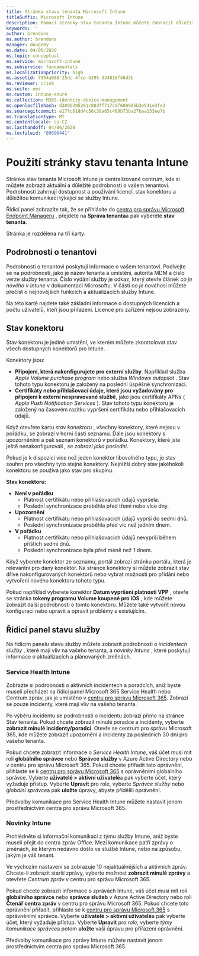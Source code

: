 ```yaml
---
title: Stránka stavu tenanta Microsoft Intune
titleSuffix: Microsoft Intune
description: Pomocí stránky stav tenanta Intune můžete zobrazit důležité podrobnosti o tenantovi, aniž byste museli opustit portál Intune.
keywords: ''
author: brenduns
ms.author: brenduns
manager: dougeby
ms.date: 04/06/2020
ms.topic: conceptual
ms.service: microsoft-intune
ms.subservice: fundamentals
ms.localizationpriority: high
ms.assetid: 7954a686-25dc-4fce-b395-324816f46d3b
ms.reviewer: crisk
ms.suite: ems
ms.custom: intune-azure
ms.collection: M365-identity-device-management
ms.openlocfilehash: d309b295281c88dff717c5f609905b3e541e3fed
ms.sourcegitcommit: e17fc618d4c56c38a65c489b73ba27baa133ee7b
ms.translationtype: MT
ms.contentlocale: cs-CZ
ms.lasthandoff: 04/06/2020
ms.locfileid: "80696441"
---
```

# <a name="use-the-intune-tenant-status-page"></a>Použití stránky stavu tenanta Intune
Stránka stav tenanta Microsoft Intune je centralizované centrum, kde si můžete zobrazit aktuální a důležité podrobnosti o vašem tenantovi. Podrobnosti zahrnují dostupnost a používání licencí, stav konektoru a důležitou komunikaci týkající se služby Intune.  

Řídicí panel zobrazíte tak, že se přihlásíte do [centra pro správu Microsoft Endpoint Manageru](https://go.microsoft.com/fwlink/?linkid=2109431) , přejdete na **Správa tenanta**a pak vyberete **stav tenanta**.

Stránka je rozdělena na tři karty:

## <a name="tenant-details"></a>Podrobnosti o tenantovi
Podrobnosti o tenantovi poskytují informace o vašem tenantovi. Podívejte se na podrobnosti, jako je název tenanta a umístění, autorita MDM a číslo verze služby tenanta. Číslo vydání služby je odkaz, který otevře článek *co je nového v Intune* v dokumentaci Microsoftu. V části *co je nového*si můžete přečíst o nejnovějších funkcích a aktualizacích služby Intune.  

Na této kartě najdete také základní informace o dostupných licencích a počtu uživatelů, kteří jsou přiřazeni. Licence pro zařízení nejsou zobrazeny.

## <a name="connector-status"></a>Stav konektoru
Stav konektoru je jediné umístění, ve kterém můžete zkontrolovat stav všech dostupných konektorů pro Intune.  

Konektory jsou:
- **Připojení, která nakonfigurujete pro externí služby**. Například služba *Apple Volume purchase program* nebo služba *Windows autopilot* .  Stav tohoto typu konektoru je založený na poslední úspěšné synchronizaci.
- **Certifikáty nebo přihlašovací údaje, které jsou vyžadovány pro připojení k externí nespravované službě**, jako jsou certifikáty APNs ( *Apple Push Notification Services* ). Stav tohoto typu konektoru je založený na časovém razítku vypršení certifikátu nebo přihlašovacích údajů.  

Když otevřete kartu *stav konektoru* , všechny konektory, které nejsou v pořádku, se zobrazí v horní části seznamu. Dále jsou konektory s upozorněními a pak seznam konektorů v pořádku. Konektory, které jste ještě nenakonfigurovali *, se zobrazí jako poslední*.

Pokud je k dispozici více než jeden konektor libovolného typu, je stav souhrn pro všechny tyto stejné konektory. Nejnižší dobrý stav jakéhokoli konektoru se používá jako stav pro skupinu.  

**Stav konektoru:**
- **Není v pořádku**
  - Platnost certifikátu nebo přihlašovacích údajů vypršela.
  - Poslední synchronizace proběhla před třemi nebo více dny.
- **Upozornění**
  - Platnost certifikátu nebo přihlašovacích údajů vyprší do sedmi dnů.
  - Poslední synchronizace proběhla před víc než jedním dnem.
- **V pořádku**
  - Platnost certifikátu nebo přihlašovacích údajů nevyprší během příštích sedmi dnů.
  - Poslední synchronizace byla před méně než 1 dnem.  

Když vyberete konektor ze seznamu, portál zobrazí stránku portálu, která je relevantní pro daný konektor. Na stránce konektory si můžete zobrazit stav dříve nakonfigurovaných konektorů nebo vybrat možnosti pro přidání nebo vytvoření nového konektoru tohoto typu.

Pokud například vyberete konektor **Datum vypršení platnosti VPP** , otevře se stránka **tokeny programu Volume koupené pro iOS** , kde můžete zobrazit další podrobnosti o tomto konektoru. Můžete také vytvořit novou konfiguraci nebo upravit a opravit problémy s existujícím.

## <a name="service-health-dashboard"></a>Řídicí panel stavu služby  
Na řídicím panelu stavu služby můžete zobrazit podrobnosti o *incidentech služby* , které mají vliv na vašeho tenanta, a *novinky Intune* , které poskytují informace o aktualizacích a plánovaných změnách.

### <a name="intune-service-health"></a>Service Health Intune
Zobrazte si podrobnosti o aktivních incidentech a poradcích, aniž byste museli přecházet na řídicí panel Microsoft 365 Service Health nebo Centrum zpráv, jak je umístěno v [centru pro správu Microsoft 365](https://admin.microsoft.com). Zobrazí se pouze incidenty, které mají vliv na vašeho tenanta.  

Po výběru incidentu se podrobnosti o incidentu zobrazí přímo na stránce Stav tenanta. Pokud chcete zobrazit minulé poradce a incidenty, vyberte **zobrazit minulé incidenty/poradci**. Otevře se centrum pro správu Microsoft 365, kde můžete zobrazit upozornění a incidenty za posledních 30 dní pro vašeho tenanta.  

Pokud chcete zobrazit informace o *Service Health Intune*, váš účet musí mít roli **globálního správce** nebo **Správce služby** v Azure Active Directory nebo v centru pro správu Microsoft 365. Pokud chcete přiřadit tato oprávnění, přihlaste se k [centru pro správu Microsoft 365](https://admin.microsoft.com) s oprávněními globálního správce. Vyberte **uživatelé > aktivní uživatelé**a pak vyberte účet, který vyžaduje přístup. Vyberte **Upravit** pro role, vyberte *Správce služby* nebo *globální správce*a pak **uložte** úpravy, abyste přidělili oprávnění.  

Předvolby komunikace pro Service Health Intune můžete nastavit jenom prostřednictvím centra pro správu Microsoft 365.

### <a name="intune-news"></a>Novinky Intune  
Prohlédněte si informační komunikaci z týmu služby Intune, aniž byste museli přejít do centra zpráv Office. Mezi komunikace patří zprávy o změnách, ke kterým nedávno došlo ve službě Intune, nebo na způsobu, jakým je váš tenant.  

Ve výchozím nastavení se zobrazuje 10 nejaktuálnějších a aktivních zpráv. Chcete-li zobrazit starší zprávy, vyberte možnost **zobrazit minulé zprávy** a otevřete *Centrum zpráv* v centru pro správu Microsoft 365.  

Pokud chcete zobrazit informace o zprávách Intune, váš účet musí mít roli **globálního správce** nebo **správce služeb** v Azure Active Directory nebo roli **Čtenář centra zpráv** v centru pro správu Microsoft 365.  Pokud chcete toto oprávnění přiřadit, přihlaste se k [centru pro správu Microsoft 365](https://admin.microsoft.com) s oprávněními správce. Vyberte **uživatelé > aktivní uživatelé**a pak vyberte účet, který vyžaduje přístup. Vyberte **Upravit** pro *role*, vyberte *týmy komunikace správce*a potom **uložte** vaši úpravu pro přiřazení oprávnění.  

Předvolby komunikace pro zprávy Intune můžete nastavit jenom prostřednictvím centra pro správu Microsoft 365.

